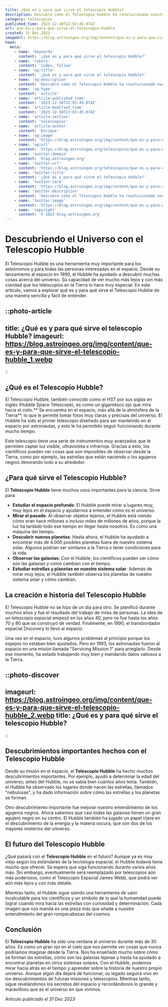 ```yaml
---
title: ¿Qué es y para qué sirve el telescopio Hubble?
description: Descubre cómo el Telescopio Hubble ha revolucionado nuestra visión del universo, ayudando a desvelar misterios cósmicos desde 1990.
category: telescopios
published_time: 2023-12-30T22:03:45.074Z
url: que-es-y-para-que-sirve-el-telescopio-hubble
created: 31 Dec 2023
imageUrl: https://blog.astroingeo.org/img/content/que-es-y-para-que-sirve-el-telescopio-hubble_1.webp
head:
  meta:
    - name: 'keywords'
      content: '¿Qué es y para qué sirve el telescopio Hubble?'
    - name: 'robots'
      content: 'index, follow'
    - name: 'og:title'
      content: '¿Qué es y para qué sirve el telescopio Hubble?'
    - name: 'og:description'
      content: 'Descubre cómo el Telescopio Hubble ha revolucionado nuestra visión del universo, ayudando a desvelar misterios cósmicos desde 1990.'
    - name: 'og:type'
      content: 'article'
    - name: 'article:published_time'
      content: '2023-12-30T22:03:45.074Z'
    - name: 'article:modified_time'
      content: '2023-12-30T22:03:45.074Z'
    - name: 'article:section'
      content: 'telescopios'
    - name: 'article:author'
      content: 'Enrique'
    - name: 'og:image'
      content: 'https://blog.astroingeo.org/img/content/que-es-y-para-que-sirve-el-telescopio-hubble_1.webp'
    - name: 'og:url'
      content: 'https://blog.astroingeo.org/telescopios/que-es-y-para-que-sirve-el-telescopio-hubble'
    - name: 'twitter:domain'
      content: 'blog.astroingeo.org'
    - name: 'twitter:url'
      content: 'https://blog.astroingeo.org/telescopios/que-es-y-para-que-sirve-el-telescopio-hubble'
    - name: 'twitter:title'
      content: '¿Qué es y para qué sirve el telescopio Hubble?'
    - name: 'twitter:card'
      content: 'https://blog.astroingeo.org/img/content/que-es-y-para-que-sirve-el-telescopio-hubble_1.webp'
    - name: 'twitter:description'
      content: 'Descubre cómo el Telescopio Hubble ha revolucionado nuestra visión del universo, ayudando a desvelar misterios cósmicos desde 1990.'
    - name: 'twitter:image'
      content: 'https://blog.astroingeo.org/img/content/que-es-y-para-que-sirve-el-telescopio-hubble_1.webp'
    - name: 'copyright'
      content: '© 2023 blog.astroingeo.org'
---
```

# Descubriendo el Universo con el Telescopio Hubble

El Telescopio Hubble es una herramienta muy importante para los astrónomos y para todas las personas interesadas en el espacio. Desde su lanzamiento al espacio en 1990, el Hubble ha ayudado a descubrir muchas cosas acerca del universo. Su capacidad de ver mucho más lejos y con más claridad que los telescopios en la Tierra lo hace muy especial. En este artículo, vamos a explorar qué es y para qué sirve el Telescopio Hubble de una manera sencilla y fácil de entender.

::photo-article
---
title: ¿Qué es y para qué sirve el telescopio Hubble?
imageurl: https://blog.astroingeo.org/img/content/que-es-y-para-que-sirve-el-telescopio-hubble_1.webp
---
::

## ¿Qué es el Telescopio Hubble?

El Telescopio Hubble, también conocido como el HST por sus siglas en inglés (Hubble Space Telescope), es como un gigantesco ojo que mira hacia el cielo.** Se encuentra en el espacio, más allá de la atmósfera de la Tierra**, lo que le permite tomar fotos muy claras y precisas del universo. El Hubble ha sido el primer telescopio diseñado para ser mantenido en el espacio por astronautas, y esto le ha permitido seguir funcionando durante mucho tiempo.

Este telescopio tiene una serie de instrumentos muy avanzados que le permiten captar luz visible, ultravioleta e infrarroja. Gracias a esto, los científicos pueden ver cosas que son imposibles de observar desde la Tierra, como por ejemplo, las estrellas que están naciendo o los agujeros negros devorando todo a su alrededor.

## ¿Para qué sirve el Telescopio Hubble?

El **Telescopio Hubble** tiene muchos usos importantes para la ciencia. Sirve para:

- **Estudiar el espacio profundo**: El Hubble puede mirar a lugares muy, muy lejos en el espacio y ayudarnos a entender cómo es el universo.
- **Mirar el pasado**: Al observar objetos lejanos, el Hubble está viendo cómo eran hace millones o incluso miles de millones de años, porque la luz ha tardado todo ese tiempo en llegar hasta nosotros. Es como una máquina del tiempo.
- **Descubrir nuevos planetas**: Hasta ahora, el Hubble ha ayudado a encontrar más de 4.000 posibles planetas fuera de nuestro sistema solar. Algunos podrían ser similares a la Tierra o tener condiciones para la vida.
- **Observar las galaxias**: Con el Hubble, los científicos pueden ver cómo son las galaxias y cómo cambian con el tiempo.
- **Estudiar estrellas y planetas en nuestro sistema solar**: Además de mirar muy lejos, el Hubble también observa los planetas de nuestro sistema solar y cómo cambian.

## La creación e historia del Telescopio Hubble

El Telescopio Hubble no se hizo de un día para otro. Se planificó durante muchos años y fue el resultado del trabajo de miles de personas. La idea de un telescopio espacial empezó en los años 40, pero no fue hasta los años 70 y 80 que se construyó de verdad. Finalmente, en 1990, el transbordador espacial Discovery lo llevó al espacio.

Una vez en el espacio, tuvo algunos problemas al principio porque los espejos no estaban bien ajustados. Pero en 1993, los astronautas fueron al espacio en una misión llamada "Servicing Mission 1" para arreglarlo. Desde ese momento, ha estado trabajando muy bien y mandando datos valiosos a la Tierra.


::photo-discover
---
imageurl: https://blog.astroingeo.org/img/content/que-es-y-para-que-sirve-el-telescopio-hubble_2.webp
title: ¿Qué es y para qué sirve el telescopio Hubble?
---
::

## Descubrimientos importantes hechos con el Telescopio Hubble

Desde su misión en el espacio, el **Telescopio Hubble** ha hecho muchos descubrimientos importantes. Por ejemplo, ayudó a determinar la edad del universo; antes del Hubble, no se sabía bien cuántos años tenía. También, el Hubble ha observado los lugares donde nacen las estrellas, llamados "nebulosas", y ha dado información sobre cómo las estrellas y los planetas se forman.

Otro descubrimiento importante fue mejorar nuestro entendimiento de los agujeros negros. Ahora sabemos que casi todas las galaxias tienen un gran agujero negro en su centro. El Hubble también ha jugado un papel clave en el descubrimiento de la energía y la materia oscura, que son dos de los mayores misterios del universo.

## El futuro del Telescopio Hubble

¿Qué pasará con el **Telescopio Hubble** en el futuro? Aunque ya es muy viejo según los estándares de la tecnología espacial, el Hubble todavía tiene mucho que ofrecer. Se espera que siga funcionando durante varios años más. Sin embargo, eventualmente será reemplazado por telescopios aún más poderosos, como el Telescopio Espacial James Webb, que podrá ver aún más lejos y con más detalle.

Mientras tanto, el Hubble sigue siendo una herramienta de valor incalculable para los científicos y un símbolo de lo que la humanidad puede lograr cuando mira hacia las estrellas con curiosidad y determinación. Cada imagen que nos manda es una pieza más que añade a nuestro entendimiento del gran rompecabezas del cosmos.

## Conclusión

El **Telescopio Hubble** ha sido una ventana al universo durante más de 30 años. Es como un gran ojo en el cielo que nos permite ver cosas que nunca podríamos imaginar desde la Tierra. Nos ha enseñado mucho sobre cómo se forman las estrellas, cómo son las galaxias lejanas y hasta ha ayudado a encontrar planetas en otros sistemas solares. Con el Hubble, podemos mirar hacia atrás en el tiempo y aprender sobre la historia de nuestro propio universo. Aunque algún día dejará de funcionar, su legado seguirá vivo en los descubrimientos de futuras misiones y telescopios. Mientras tanto, sigue revelándonos los secretos del espacio y recordándonos lo grande y maravilloso que es el universo en que vivimos.

_Artículo publicado el 31 Dec 2023_